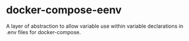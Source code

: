 # docker-compose-eenv
A layer of abstraction to allow variable use within variable declarations in .env files for docker-compose.
